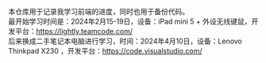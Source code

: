 本仓库用于记录我学习前端的进度，同时也用于备份代码。<br>
最开始学习时间是：2024年2月15-19日，设备：iPad mini 5 + 外设无线键鼠，开发平台：https://lightly.teamcode.com/ <br>
后来换成二手笔记本电脑进行学习，时间：2024年4月10日，设备：Lenovo  Thinkpad X230 ，开发平台：https://code.visualstudio.com/

